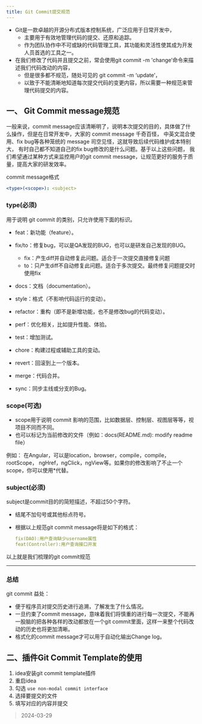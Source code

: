```yaml
---
title: Git Commit提交规范
---
```


- Git是一款卓越的开源分布式版本控制系统，广泛应用于日常开发中，
    - 主要用于有效地管理代码的提交、还原和追踪。
    - 作为团队协作中不可或缺的代码管理工具，其功能和灵活性使其成为开发人员首选的工具之一。
- 在我们修改了代码并且提交之前，常会使用git commit -m 'change’命令来描述我们代码改动的内容，
    - 但是很多都不规范，随处可见的 git commit -m ‘update’，
    - 以致于不能清晰地知道每次提交代码的变更内容，所以需要一种规范来管理代码提交的内容。

## 一、 Git Commit message规范

一般来说，commit message应该清晰明了，说明本次提交的目的，具体做了什么操作，但是在日常开发中，大家的 commit message 千奇百怪，
中英文混合使用、fix bug等各种笼统的 message 司空见怪，这就导致后续代码维护成本特别大，
有时自己都不知道自己的fix bug修改的是什么问题。基于以上这些问题，
我们希望通过某种方式来监控用户的git commit message，让规范更好的服务于质量，提高大家的研发效率。

commit message格式

```yaml
<type>(<scope>): <subject>
```

### type(必须)

用于说明 git commit 的类别，只允许使用下面的标识。

- feat：新功能（feature）。
- fix/to：修复bug，可以是QA发现的BUG，也可以是研发自己发现的BUG。
    - fix：产生diff并自动修复此问题。适合于一次提交直接修复问题
    - to：只产生diff不自动修复此问题。适合于多次提交。最终修复问题提交时使用fix

- docs：文档（documentation）。
- style：格式（不影响代码运行的变动）。
- refactor：重构（即不是新增功能，也不是修改bug的代码变动）。
- perf：优化相关，比如提升性能、体验。
- test：增加测试。
- chore：构建过程或辅助工具的变动。
- revert：回滚到上一个版本。
- merge：代码合并。
- sync：同步主线或分支的Bug。

### scope(可选)

- scope用于说明 commit 影响的范围，比如数据层、控制层、视图层等等，视项目不同而不同。
- 也可以标记为当前修改的文件（例如：docs(README.md): modify readme file）

例如：
在Angular，可以是location，browser，compile，compile，rootScope，
ngHref，ngClick，ngView等。如果你的修改影响了不止一个scope，你可以使用*代替。

### subject(必须)

subject是commit目的的简短描述，不超过50个字符。

- 结尾不加句号或其他标点符号。
- 根据以上规范git commit message将是如下的格式：

    ```yaml
    fix(DAO):用户查询缺少username属性
    feat(Controller):用户查询接口开发
    ```

以上就是我们梳理的git commit规范

---

### 总结

git commit 益处：

- 便于程序员对提交历史进行追溯，了解发生了什么情况。
- 一旦约束了commit message，意味着我们将慎重的进行每一次提交，不能再一股脑的把各种各样的改动都放在一个git
  commit里面，这样一来整个代码改动的历史也将更加清晰。
- 格式化的commit message才可以用于自动化输出Change log。

## 二、插件Git Commit Template的使用

1. idea安装git commit template插件
2. 重启idea
3. 勾选 `use non-modal commit interface`
4. 选择要提交的文件
5. 填写对应的内容并提交

> 2024-03-29
